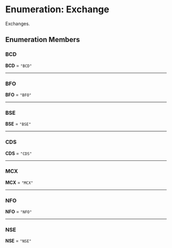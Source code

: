 # Enumeration: Exchange

Exchanges.

## Enumeration Members

### BCD

 **BCD** = ``"BCD"``

___

### BFO

 **BFO** = ``"BFO"``

___

### BSE

 **BSE** = ``"BSE"``

___

### CDS

 **CDS** = ``"CDS"``

___

### MCX

 **MCX** = ``"MCX"``

___

### NFO

 **NFO** = ``"NFO"``

___

### NSE

 **NSE** = ``"NSE"``
